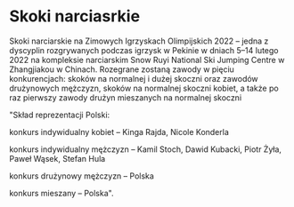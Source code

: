 # Skoki narciasrkie

Skoki narciarskie na Zimowych Igrzyskach Olimpijskich 2022 – jedna z dyscyplin rozgrywanych podczas igrzysk w Pekinie w dniach 5–14 lutego 2022 na kompleksie narciarskim Snow Ruyi National Ski Jumping Centre w Zhangjiakou w Chinach. Rozegrane zostaną zawody w pięciu konkurencjach: skoków na normalnej i dużej skoczni oraz zawodów drużynowych mężczyzn, skoków na normalnej skoczni kobiet, a także po raz pierwszy zawody drużyn mieszanych na normalnej skoczni

"Skład reprezentacji Polski: 

konkurs indywidualny kobiet – Kinga Rajda, Nicole Konderla

konkurs indywidualny mężczyzn – Kamil Stoch, Dawid Kubacki, Piotr Żyła, Paweł Wąsek, Stefan Hula

konkurs drużynowy mężczyzn – Polska

konkurs mieszany – Polska".
